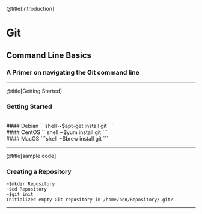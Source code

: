 @title[Introduction]

# Git
## <span class="green">Command Line Basics</span>

### A Primer on navigating the Git command line

---
@title[Getting Started]
### Getting Started
<br>
#### Debian
```shell
~$apt-get install git
```
<br>
#### CentOS
```shell
~$yum install git
```
<br>
#### MacOS
```shell
~$brew install git
```

---
@title[sample code]

### Creating a Repository

```shell
~$mkdir Repository
~$cd Repository
~$git init
Initialized empty Git repository in /home/ben/Repository/.git/
```
---

